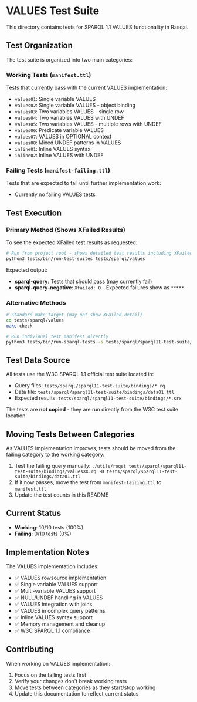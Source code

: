 # VALUES Test Suite

This directory contains tests for SPARQL 1.1 VALUES functionality in Rasqal.

## Test Organization

The test suite is organized into two main categories:

### Working Tests (`manifest.ttl`)

Tests that currently pass with the current VALUES implementation:

- `values01`: Single variable VALUES
- `values02`: Single variable VALUES - object binding
- `values03`: Two variables VALUES - single row
- `values04`: Two variables VALUES with UNDEF
- `values05`: Two variables VALUES - multiple rows with UNDEF
- `values06`: Predicate variable VALUES
- `values07`: VALUES in OPTIONAL context
- `values08`: Mixed UNDEF patterns in VALUES
- `inline01`: Inline VALUES syntax
- `inline02`: Inline VALUES with UNDEF

### Failing Tests (`manifest-failing.ttl`)

Tests that are expected to fail until further implementation work:

- Currently no failing VALUES tests

## Test Execution

### Primary Method (Shows XFailed Results)

To see the expected XFailed test results as requested:

```bash
# Run from project root - shows detailed test results including XFailed
python3 tests/bin/run-test-suites tests/sparql/values
```

Expected output:

- **sparql-query**: Tests that should pass (may currently fail)
- **sparql-query-negative**: `Xfailed: 0` - Expected failures show as `*****`

### Alternative Methods

```bash
# Standard make target (may not show XFailed detail)
cd tests/sparql/values
make check

# Run individual test manifest directly
python3 tests/bin/run-sparql-tests -s tests/sparql/sparql11-test-suite/bindings --manifest-file tests/sparql/values/manifest.ttl
```

## Test Data Source

All tests use the W3C SPARQL 1.1 official test suite located in:

- Query files: `tests/sparql/sparql11-test-suite/bindings/*.rq`
- Data file: `tests/sparql/sparql11-test-suite/bindings/data01.ttl`
- Expected results: `tests/sparql/sparql11-test-suite/bindings/*.srx`

The tests are **not copied** - they are run directly from the W3C test suite location.

## Moving Tests Between Categories

As VALUES implementation improves, tests should be moved from the failing category to the working category:

1. Test the failing query manually: `./utils/roqet tests/sparql/sparql11-test-suite/bindings/valuesXX.rq -D tests/sparql/sparql11-test-suite/bindings/data01.ttl`
2. If it now passes, move the test from `manifest-failing.ttl` to `manifest.ttl`
3. Update the test counts in this README

## Current Status

- **Working**: 10/10 tests (100%)
- **Failing**: 0/10 tests (0%)

## Implementation Notes

The VALUES implementation includes:

- ✅ VALUES rowsource implementation
- ✅ Single variable VALUES support
- ✅ Multi-variable VALUES support
- ✅ NULL/UNDEF handling in VALUES
- ✅ VALUES integration with joins
- ✅ VALUES in complex query patterns
- ✅ Inline VALUES syntax support
- ✅ Memory management and cleanup
- ✅ W3C SPARQL 1.1 compliance

## Contributing

When working on VALUES implementation:

1. Focus on the failing tests first
2. Verify your changes don't break working tests
3. Move tests between categories as they start/stop working
4. Update this documentation to reflect current status 
